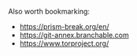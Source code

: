 Also worth bookmarking:

* https://prism-break.org/en/
* https://git-annex.branchable.com
* https://www.torproject.org/

